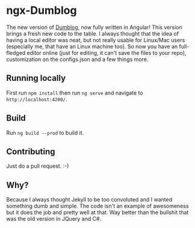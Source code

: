 # ngx-Dumblog

The new version of [Dumblog](https://github.com/pedroCX486/dumblog), now fully written in Angular! This version brings a fresh new code to the table. I always thought that the idea of having a local editor was neat, but not really usable for Linux/Mac users (especially me, that have an Linux machine too). So now you have an full-fledged editor online (just for editing, it can't save the files to your repo), customization on the configs.json and a few things more.

## Running locally

First run `npm install` then run `ng serve` and navigate to `http://localhost:4200/`.

## Build

Run `ng build --prod` to build it.

## Contributing

Just do a pull request.  :-)

## Why?

Because I always thought Jekyll to be too convoluted and I wanted something dumb and simple. The code isn't an example of awesomeness but it does the job and pretty well at that. Way better than the bullshit that was the old version in JQuery and C#.

